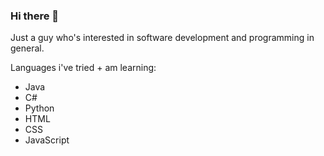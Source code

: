 ### Hi there 👋

Just a guy who's interested in software development and programming in general.

Languages i've tried + am learning:
- Java
- C#
- Python
- HTML
- CSS
- JavaScript
